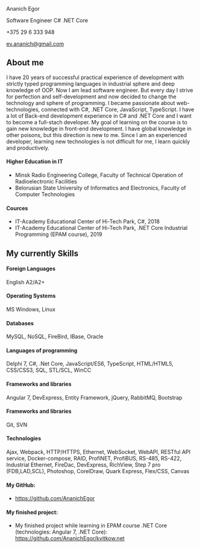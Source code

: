 Ananich Egor

Software Engineer C# .NET Core

+375 29 6 333 948

ev.ananich@gmail.com

## About me

I have 20 years of successful practical experience of development with strictly typed programming languages in industrial sphere and deep knowledge of OOP. Now I am <span class="bold">lead software engineer</span>. But every day I strive for perfection and self-development and now decided to change the technology and sphere of programming. I became passionate about web-technologies, connected with C#, .NET Core, JavaScript, TypeScript. I have a lot of Back-end development experience in C# and .NET Core and I want to become a full-stach developer.
My goal of learning on the course is to gain new knowledge in front-end development. I have global knowledge in other poisons, but this direction is new to me. Since I am an experienced developer, learning new technologies is not difficult for me, I learn quickly and productively.

#### Higher Education in IT

*   Minsk Radio Engineering College, Faculty of Technical Operation of Radioelectronic Facilities
*   Belorusian State University of Informatics and Electronics, Faculty of Computer Technologies

#### Cources

*   IT-Academy Educational Center of Hi-Tech Park, C#, 2018
*   IT-Academy Educational Center of Hi-Tech Park, .NET Core Industrial Programming (EPAM course), 2019

## My currently Skills

#### Foreign Languages

English A2/A2+

#### Operating Systems

MS Windows, Linux

#### Databases

MySQL, NoSQL, FireBird, IBase, Oracle

#### Languages of programming

Delphi 7, C#, .Net Core, JavaScript/ES6, TypeScript, HTML/HTML5, CSS/CSS3, SQL, STL/SCL, WinCC

#### Frameworks and libraries

Angular 7, DevExpress, Entity Framework, jQuery, RabbitMQ, Bootstrap

#### Frameworks and libraries

Git, SVN

#### Technologies

Ajax, Webpack, HTTP/HTTPS, Ethernet, WebSocket, WebAPI, RESTful API service, Docker-compose, RAID, ProfiNET, ProfiBUS, RS-485, RS-422, Industrial Ethernet, FireDac, DevExpress, RichView, Step 7 pro (FDB,LAD,SCL), Photoshop, CorelDraw, Quark Express, Flex/CSS, Canvas

#### My GitHub:

*   https://github.com/AnanichEgor

#### My finished project:

*   My finished project while learning in EPAM course .NET Core (technologies: Angular 7, .NET Core): https://github.com/AnanichEgor/kvitkow.net